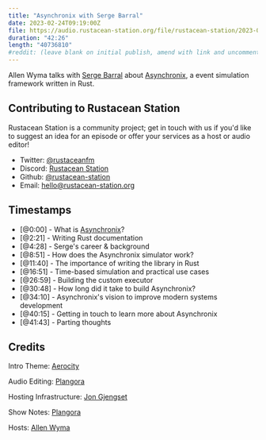 ```yaml
---
title: "Asynchronix with Serge Barral"
date: 2023-02-24T09:19:00Z
file: https://audio.rustacean-station.org/file/rustacean-station/2023-02-24-serge-barral.mp3
duration: "42:26"
length: "40736810"
#reddit: (leave blank on initial publish, amend with link and uncomment this line after Reddit thread has been posted)
---
```

Allen Wyma talks with [Serge Barral](https://www.linkedin.com/in/serge-barral-9a2805218/) about [Asynchronix](https://github.com/asynchronics/asynchronix), a event simulation framework written in Rust.

## Contributing to Rustacean Station

Rustacean Station is a community project; get in touch with us if you'd like to suggest an idea for an episode or offer your services as a host or audio editor!

- Twitter: [@rustaceanfm](https://twitter.com/rustaceanfm)
- Discord: [Rustacean Station](https://discord.gg/cHc3Gyc)
- Github: [@rustacean-station](https://github.com/rustacean-station/)
- Email: [hello@rustacean-station.org](mailto:hello@rustacean-station.org)

## Timestamps
- [@0:00] - What is [Asynchronix](https://github.com/asynchronics/asynchronix)?
- [@2:21] - Writing Rust documentation
- [@4:28] - Serge's career & background
- [@8:51] - How does the Asynchronix simulator work?
- [@11:40] - The importance of writing the library in Rust
- [@16:51] - Time-based simulation and practical use cases
- [@26:59] - Building the custom executor
- [@30:48] - How long did it take to build Asynchronix?
- [@34:10] - Asynchronix's vision to improve modern systems development
- [@40:15] - Getting in touch to learn more about Asynchronix
- [@41:43] - Parting thoughts

## Credits
Intro Theme: [Aerocity](https://twitter.com/AerocityMusic)

Audio Editing: [Plangora](https://twitter.com/plangora)

Hosting Infrastructure: [Jon Gjengset](https://twitter.com/jonhoo/)

Show Notes: [Plangora](https://twitter.com/plangora)

Hosts: [Allen Wyma](https://twitter.com/allenwyma)
